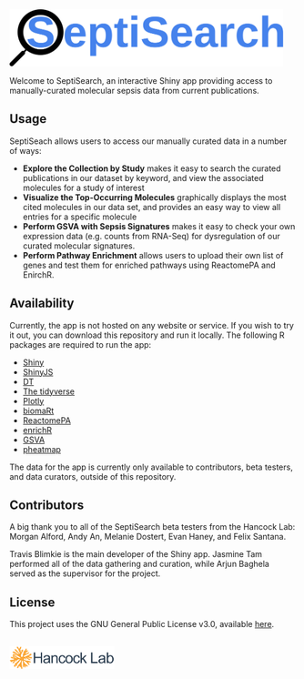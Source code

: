 <img src="www/septisearch.svg" height="100px">

Welcome to SeptiSearch, an interactive Shiny app providing access to
manually-curated molecular sepsis data from current publications.

## Usage
SeptiSeach allows users to access our manually curated data in a number of ways:

- **Explore the Collection by Study** makes it easy to search the curated
publications in our dataset by keyword, and view the associated molecules for a
study of interest
- **Visualize the Top-Occurring Molecules** graphically displays the most cited
molecules in our data set, and provides an easy way to view all entries for a
specific molecule
- **Perform GSVA with Sepsis Signatures** makes it easy to check your own
expression data (e.g. counts from RNA-Seq) for dysregulation of our curated
molecular signatures.
- **Perform Pathway Enrichment** allows users to upload their own list of genes
and test them for enriched pathways using ReactomePA and EnirchR.

## Availability
Currently, the app is not hosted on any website or service. If you wish to try
it out, you can download this repository and run it locally. The following R
packages are required to run the app:

- [Shiny](https://shiny.rstudio.com/)
- [ShinyJS](https://deanattali.com/shinyjs/)
- [DT](https://rstudio.github.io/DT/)
- [The tidyverse](https://www.tidyverse.org/)
- [Plotly](https://plotly.com/r/)
- [biomaRt](https://bioconductor.org/packages/biomaRt/)
- [ReactomePA](https://bioconductor.org/packages/ReactomePA)
- [enrichR](https://cran.r-project.org/package=enrichR)
- [GSVA](https://github.com/rcastelo/GSVA)
- [pheatmap](https://cran.r-project.org/package=pheatmap)

The data for the app is currently only available to contributors, beta testers,
and data curators, outside of this repository.

## Contributors
A big thank you to all of the SeptiSearch beta testers from the Hancock Lab:
Morgan Alford, Andy An, Melanie Dostert, Evan Haney, and Felix Santana.

Travis Blimkie is the main developer of the Shiny app. Jasmine Tam performed all
of the data gathering and curation, while Arjun Baghela served as the supervisor
for the project.

## License
This project uses the GNU General Public License v3.0, available
[here](https://github.com/hancockinformatics/SeptiSearch/blob/master/LICENSE).

<br>

<img src="www/hancock-lab-logo.svg" height="40px">

